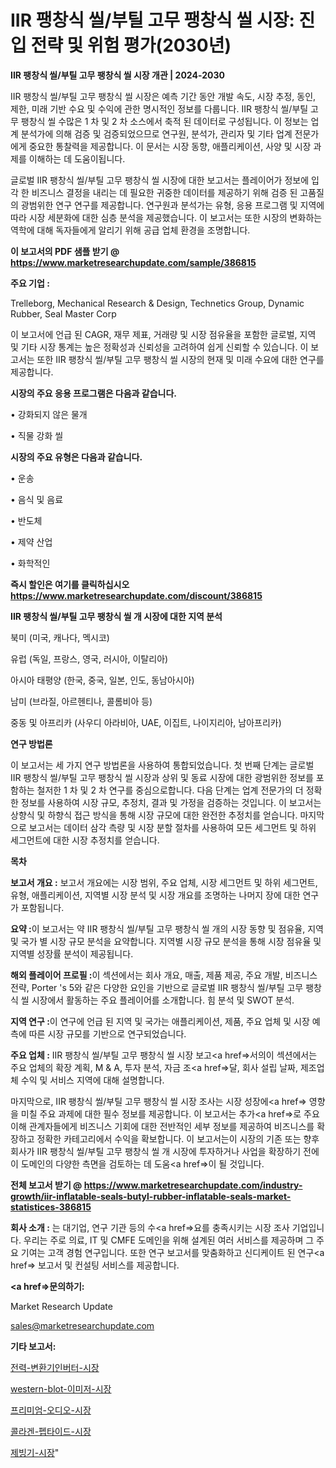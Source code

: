 # IIR 팽창식 씰/부틸 고무 팽창식 씰 시장: 진입 전략 및 위험 평가(2030년)

<strong>IIR 팽창식 씰/부틸 고무 팽창식 씰 시장 개관 | 2024-2030</strong>

IIR 팽창식 씰/부틸 고무 팽창식 씰 시장은 예측 기간 동안 개발 속도, 시장 추정, 동인, 제한, 미래 기반 수요 및 수익에 관한 명시적인 정보를 다룹니다.  IIR 팽창식 씰/부틸 고무 팽창식 씰  수많은 1 차 및 2 차 소스에서 축적 된 데이터로 구성됩니다. 이 정보는 업계 분석가에 의해 검증 및 검증되었으므로 연구원, 분석가, 관리자 및 기타 업계 전문가에게 중요한 통찰력을 제공합니다. 이 문서는 시장 동향, 애플리케이션, 사양 및 시장 과제를 이해하는 데 도움이됩니다.

글로벌 IIR 팽창식 씰/부틸 고무 팽창식 씰 시장에 대한 보고서는 플레이어가 정보에 입각 한 비즈니스 결정을 내리는 데 필요한 귀중한 데이터를 제공하기 위해 검증 된 고품질의 광범위한 연구 연구를 제공합니다. 연구원과 분석가는 유형, 응용 프로그램 및 지역에 따라 시장 세분화에 대한 심층 분석을 제공했습니다. 이 보고서는 또한 시장의 변화하는 역학에 대해 독자들에게 알리기 위해 공급 업체 환경을 조명합니다.



<strong>이 보고서의 PDF 샘플 받기 @ <a href=https://www.marketresearchupdate.com/sample/386815>https://www.marketresearchupdate.com/sample/386815</a></strong>



<strong>주요 기업 :</strong>

Trelleborg, Mechanical Research & Design, Technetics Group, Dynamic Rubber, Seal Master Corp

이 보고서에 언급 된 CAGR, 재무 제표, 거래량 및 시장 점유율을 포함한 글로벌, 지역 및 기타 시장 통계는 높은 정확성과 신뢰성을 고려하여 쉽게 신뢰할 수 있습니다. 이 보고서는 또한 IIR 팽창식 씰/부틸 고무 팽창식 씰 시장의 현재 및 미래 수요에 대한 연구를 제공합니다.



<strong>시장의 주요 응용 프로그램은 다음과 같습니다.</strong>

• 강화되지 않은 물개

• 직물 강화 씰



<strong>시장의 주요 유형은 다음과 같습니다.</strong>

• 운송

• 음식 및 음료

• 반도체

• 제약 산업

• 화학적인



<strong>즉시 할인은 여기를 클릭하십시오 <a href=https://www.marketresearchupdate.com/discount/386815>https://www.marketresearchupdate.com/discount/386815</a></strong>



<strong>IIR 팽창식 씰/부틸 고무 팽창식 씰 개 시장에 대한 지역 분석</strong>

북미 (미국, 캐나다, 멕시코)

유럽 (독일, 프랑스, 영국, 러시아, 이탈리아)

아시아 태평양 (한국, 중국, 일본, 인도, 동남아시아)

남미 (브라질, 아르헨티나, 콜롬비아 등)

중동 및 아프리카 (사우디 아라비아, UAE, 이집트, 나이지리아, 남아프리카)



<strong>연구 방법론</strong>

이 보고서는 세 가지 연구 방법론을 사용하여 통합되었습니다. 첫 번째 단계는 글로벌 IIR 팽창식 씰/부틸 고무 팽창식 씰 시장과 상위 및 동료 시장에 대한 광범위한 정보를 포함하는 철저한 1 차 및 2 차 연구를 중심으로합니다. 다음 단계는 업계 전문가의 더 정확한 정보를 사용하여 시장 규모, 추정치, 결과 및 가정을 검증하는 것입니다. 이 보고서는 상향식 및 하향식 접근 방식을 통해 시장 규모에 대한 완전한 추정치를 얻습니다. 마지막으로 보고서는 데이터 삼각 측량 및 시장 분할 절차를 사용하여 모든 세그먼트 및 하위 세그먼트에 대한 시장 추정치를 얻습니다.



<strong>목차</strong>



<strong>보고서 개요 :</strong> 보고서 개요에는 시장 범위, 주요 업체, 시장 세그먼트 및 하위 세그먼트, 유형, 애플리케이션, 지역별 시장 분석 및 시장 개요를 조명하는 나머지 장에 대한 연구가 포함됩니다.



<strong>요약 :</strong>이 보고서는 약 IIR 팽창식 씰/부틸 고무 팽창식 씰 개의 시장 동향 및 점유율, 지역 및 국가 별 시장 규모 분석을 요약합니다. 지역별 시장 규모 분석을 통해 시장 점유율 및 지역별 성장률 분석이 제공됩니다.



<strong>해외 플레이어 프로필 :</strong>이 섹션에서는 회사 개요, 매출, 제품 제공, 주요 개발, 비즈니스 전략, Porter 's 5와 같은 다양한 요인을 기반으로 글로벌 IIR 팽창식 씰/부틸 고무 팽창식 씰 시장에서 활동하는 주요 플레이어를 소개합니다. 힘 분석 및 SWOT 분석.



<strong>지역 연구 :</strong>이 연구에 언급 된 지역 및 국가는 애플리케이션, 제품, 주요 업체 및 시장 예측에 따른 시장 규모를 기반으로 연구되었습니다.



<strong>주요 업체 :</strong> IIR 팽창식 씰/부틸 고무 팽창식 씰 시장 보고<a href=>서의이 </a>섹션에서는 주요 업체의 확장 계획, M &amp; A, 투자 분석, 자금 조<a href=>달, 회</a>사 설립 날짜, 제조업체 수익 및 서비스 지역에 대해 설명합니다.


마지막으로, IIR 팽창식 씰/부틸 고무 팽창식 씰 시장 조사는 시장 성장에<a href=> 영향을 미칠 </a>주요 과제에 대한 필수 정보를 제공합니다. 이 보고서는 추가<a href=>로 주</a>요 이해 관계자들에게 비즈니스 기회에 대한 전반적인 세부 정보를 제공하여 비즈니스를 확장하고 정확한 카테고리에서 수익을 확보합니다. 이 보고서는이 시장의 기존 또는 향후 회사가 IIR 팽창식 씰/부틸 고무 팽창식 씰 개 시장에 투자하거나 사업을 확장하기 전에이 도메인의 다양한 측면을 검토하는 데 도움<a href=>이 될 </a>것입니다.



<strong>전체 보고서 받기 @ <a href=https://www.marketresearchupdate.com/industry-growth/iir-inflatable-seals-butyl-rubber-inflatable-seals-market-statistices-386815>https://www.marketresearchupdate.com/industry-growth/iir-inflatable-seals-butyl-rubber-inflatable-seals-market-statistices-386815</a></strong>



<strong>회사 소개 :</strong>
는 대기업, 연구 기관 등의 수<a href=>요를</a> 충족시키는 시장 조사 기업입니다. 우리는 주로 의료, IT 및 CMFE 도메인을 위해 설계된 여러 서비스를 제공하며 그 주요 기여는 고객 경험 연구입니다. 또한 연구 보고서를 맞춤화하고 신디케이트 된 연구<a href=> 보고서</a> 및 컨설팅 서비스를 제공합니다.



<strong><a href=>문의하기:</a></strong>

Market Research Update

sales@marketresearchupdate.com



<strong>기타 보고서:</strong>

<a href=https://www.linkedin.com/pulse/전력-변환기인버터-시장-동향-및-성장-전망-trend-tracking-tips-360-analysis/>전력-변환기인버터-시장</a>

<a href=https://www.linkedin.com/pulse/western-blot-이미저-시장-규모-및-성장-2023-data-dive-diaries-24-analysis-b11kf/>western-blot-이미저-시장</a>

<a href=https://www.linkedin.com/pulse/프리미엄-오디오-시장-규모-및-성장-2023-survey-savvy-insights-360-analysis-hdsnf/>프리미엄-오디오-시장</a>

<a href=https://www.linkedin.com/pulse/콜라겐-펩타이드-시장-진입-전략-및-위험-평가2030년-market-matrix-musings-analysis-gsgff/>콜라겐-펩타이드-시장</a>

<a href=https://www.linkedin.com/pulse/제빙기-시장-세분화-연구-및-목표-고객2029년-survey-spotlight-pro-24-analysis-emx7f/>제빙기-시장</a>"
